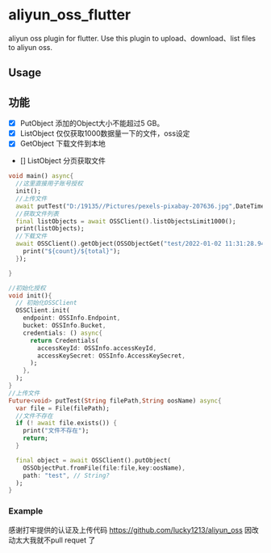 # aliyun_oss_flutter

aliyun oss plugin for flutter. Use this plugin to upload、download、list files to aliyun oss.

## Usage


## 功能
- [x] PutObject 添加的Object大小不能超过5 GB。
- [x] ListObject 仅仅获取1000数据量一下的文件，oss设定
- [x] GetObject 下载文件到本地
- [] ListObject 分页获取文件

```dart
void main() async{
  //这里直接用子账号授权
  init();
  //上传文件
  await putTest("D:/19135//Pictures/pexels-pixabay-207636.jpg",DateTime.now().toString()+".jpg");
  //获取文件列表
  final listObjects = await OSSClient().listObjectsLimit1000();
  print(listObjects);
  //下载文件
  await OSSClient().getObject(OSSObjectGet("test/2022-01-02 11:31:28.948102.jpg", r"D:\19135\Pictures\948102.jpg"),onReceiveProgress: (count,total){
    print("${count}/${total}");
  });

}

//初始化授权
void init(){
  // 初始化OSSClient
  OSSClient.init(
    endpoint: OSSInfo.Endpoint,
    bucket: OSSInfo.Bucket,
    credentials: () async{
      return Credentials(
        accessKeyId: OSSInfo.accessKeyId,
        accessKeySecret: OSSInfo.AccessKeySecret,
      );
    },
  );
}
//上传文件
Future<void> putTest(String filePath,String oosName) async{
  var file = File(filePath);
  //文件不存在
  if (! await file.exists()) {
    print("文件不存在");
    return;
  }

  final object = await OSSClient().putObject(
    OSSObjectPut.fromFile(file:file,key:oosName),
    path: "test", // String?
  );
}
```


### Example
感谢打牢提供的认证及上传代码 https://github.com/lucky1213/aliyun_oss
因改动太大我就不pull requet 了
